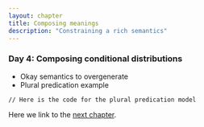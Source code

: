 ```yaml
---
layout: chapter
title: Composing meanings
description: "Constraining a rich semantics"
---
```


### Day 4: Composing conditional distributions

  - Okay semantics to overgenerate 
  - Plural predication example

~~~~
// Here is the code for the plural predication model

~~~~

Here we link to the [next chapter](5-ambiguity.html).